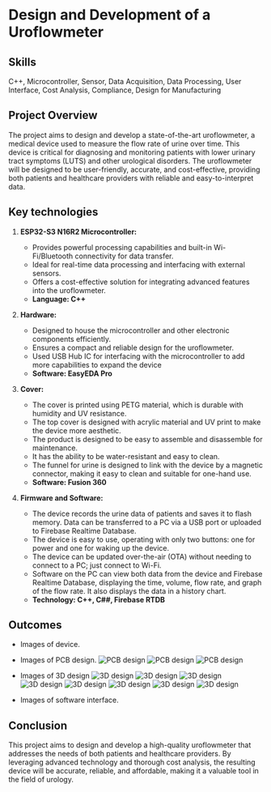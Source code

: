 
# Design and Development of a Uroflowmeter

## Skills

C++, Microcontroller, Sensor, Data Acquisition, Data Processing, User Interface, Cost Analysis, Compliance, Design for Manufacturing

## Project Overview

The project aims to design and develop a state-of-the-art uroflowmeter, a medical device used to measure the flow rate of urine over time. This device is critical for diagnosing and monitoring patients with lower urinary tract symptoms (LUTS) and other urological disorders. The uroflowmeter will be designed to be user-friendly, accurate, and cost-effective, providing both patients and healthcare providers with reliable and easy-to-interpret data.

## Key technologies

1. **ESP32-S3 N16R2 Microcontroller:**
   - Provides powerful processing capabilities and built-in Wi-Fi/Bluetooth connectivity for data transfer.
   - Ideal for real-time data processing and interfacing with external sensors.
   - Offers a cost-effective solution for integrating advanced features into the uroflowmeter.
   - **Language: C++**

2. **Hardware:**
   - Designed to house the microcontroller and other electronic components efficiently.
   - Ensures a compact and reliable design for the uroflowmeter.
   - Used USB Hub IC for interfacing with the microcontroller to add more capabilities to expand the device
   - **Software: EasyEDA Pro**

3. **Cover:**
   - The cover is printed using PETG material, which is durable with humidity and UV resistance.
   - The top cover is designed with acrylic material and UV print to make the device more aesthetic.
   - The product is designed to be easy to assemble and disassemble for maintenance.
   - It has the ability to be water-resistant and easy to clean.
   - The funnel for urine is designed to link with the device by a magnetic connector, making it easy to clean and suitable for one-hand use.
   - **Software: Fusion 360**

4. **Firmware and Software:**
   - The device records the urine data of patients and saves it to flash memory. Data can be transferred to a PC via a USB port or uploaded to Firebase Realtime Database.
   - The device is easy to use, operating with only two buttons: one for power and one for waking up the device.
   - The device can be updated over-the-air (OTA) without needing to connect to a PC; just connect to Wi-Fi.
   - Software on the PC can view both data from the device and Firebase Realtime Database, displaying the time, volume, flow rate, and graph of the flow rate. It also displays the data in a history chart.
   - **Technology: C++, C##, Firebase RTDB**

## Outcomes

- Images of device.

- Images of PCB design.
 ![PCB design](/images/uroflowmeter/pcb1.jpg)
    ![PCB design](/images/uroflowmeter/pcb2.jpg)
     ![PCB design](/images/uroflowmeter/pcb3.jpg)
- Images of 3D design
 ![3D design](/images/uroflowmeter/3ddesign1.png)
  ![3D design](/images/uroflowmeter/3ddesign2.jpg)
   ![3D design](/images/uroflowmeter/3ddesign3.jpg)
 ![3D design](/images/uroflowmeter/3ddesign4.jpg)
  ![3D design](/images/uroflowmeter/3ddesign5.jpg)
   ![3D design](/images/uroflowmeter/3ddesign6.jpg)
     ![3D design](/images/uroflowmeter/3ddesign8.jpg)
     ![3D design](/images/uroflowmeter/label.png)
- Images of software interface.

## Conclusion

This project aims to design and develop a high-quality uroflowmeter that addresses the needs of both patients and healthcare providers. By leveraging advanced technology and thorough cost analysis, the resulting device will be accurate, reliable, and affordable, making it a valuable tool in the field of urology.
